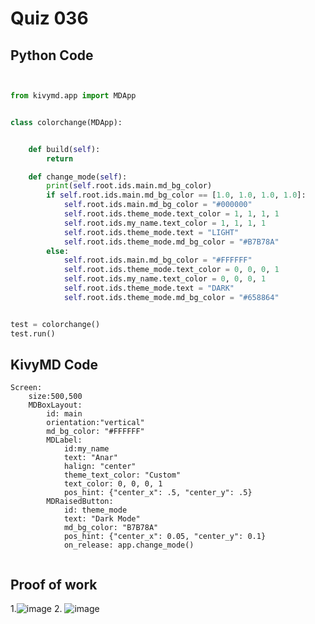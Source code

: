 # Quiz 036


## Python Code 
```.py


from kivymd.app import MDApp


class colorchange(MDApp):


    def build(self):
        return

    def change_mode(self):
        print(self.root.ids.main.md_bg_color)
        if self.root.ids.main.md_bg_color == [1.0, 1.0, 1.0, 1.0]:
            self.root.ids.main.md_bg_color = "#000000"
            self.root.ids.theme_mode.text_color = 1, 1, 1, 1
            self.root.ids.my_name.text_color = 1, 1, 1, 1
            self.root.ids.theme_mode.text = "LIGHT"
            self.root.ids.theme_mode.md_bg_color = "#B7B78A"
        else:
            self.root.ids.main.md_bg_color = "#FFFFFF"
            self.root.ids.theme_mode.text_color = 0, 0, 0, 1
            self.root.ids.my_name.text_color = 0, 0, 0, 1
            self.root.ids.theme_mode.text = "DARK"
            self.root.ids.theme_mode.md_bg_color = "#658864"


test = colorchange()
test.run()

```

## KivyMD Code 

```.kv
Screen:
    size:500,500
    MDBoxLayout:
        id: main
        orientation:"vertical"
        md_bg_color: "#FFFFFF"
        MDLabel:
            id:my_name
            text: "Anar"
            halign: "center"
            theme_text_color: "Custom"
            text_color: 0, 0, 0, 1
            pos_hint: {"center_x": .5, "center_y": .5}
        MDRaisedButton:
            id: theme_mode
            text: "Dark Mode"
            md_bg_color: "B7B78A"
            pos_hint: {"center_x": 0.05, "center_y": 0.1}
            on_release: app.change_mode()


```

## Proof of work

1.![image](https://github.com/user-attachments/assets/dc64d2b7-a16c-422d-94bf-7e701d366ebf)
2. ![image](https://github.com/user-attachments/assets/ee168cd1-4990-4a52-bf02-d3e69cf4d766)


